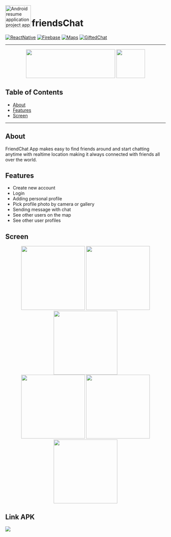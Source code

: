 <img align="left" width="80" height="70" src="https://i.ibb.co/q7gsY8n/logo-friends-blue.png" alt="Android resume application project app icon">

# friendsChat

[![ReactNative](https://img.shields.io/badge/ReactNative-v.0.61.5-blue)](https://facebook.github.io/react-native/)
[![Firebase](https://img.shields.io/badge/Firebase-v.7.7.0-orange)](https://firebase.google.com/)
[![Maps](https://img.shields.io/badge/Maps-v.0.26.1-yellow)](https://www.npmjs.com/package/react-native-maps)
[![GiftedChat](https://img.shields.io/badge/GiftedChat-v.0.13.0-red)](https://www.npmjs.com/package/react-native-gifted-chat)

---

<p align="center">
    <img src="https://upload.wikimedia.org/wikipedia/commons/thumb/b/bd/Firebase_Logo.png/800px-Firebase_Logo.png" height="90px" width="280px">  
    <img src="https://raw.githubusercontent.com/kristerkari/react-native-svg-transformer/master/images/react-native-logo.png" height="90px">
</p>



## Table of Contents
- [About](#About)
- [Features](#Features)
- [Screen](#Screen)
---

## About
FriendChat App makes easy to find friends around and start chatting anytime with realtime location making it always connected with friends all over the world.


## Features

* Create new account
* Login 
* Adding personal profile
* Pick profile photo by camera or gallery
* Sending message with chat
* See other users on the map
* See other user profiles

## Screen

<div align="center">
    
<img src=https://user-images.githubusercontent.com/46936229/73362077-c2652880-42d8-11ea-9add-4b7c2dba0873.jpg width="200" padding="100"/>
<img src=https://user-images.githubusercontent.com/46936229/73362157-e7599b80-42d8-11ea-807f-6d7b8ce19274.jpg width="200" padding="100"/>
<img src=https://user-images.githubusercontent.com/46936229/73362158-e7599b80-42d8-11ea-9a55-40da98178604.jpg width="200" padding="100"/>

</div>

<div align="center">
<img src=https://user-images.githubusercontent.com/46936229/73362160-e7599b80-42d8-11ea-852d-02085a457ecd.jpg width="200" />
<img src=https://user-images.githubusercontent.com/46936229/73362162-e7f23200-42d8-11ea-8ffb-39c36a18bee7.jpg width="200" />
<img src=https://user-images.githubusercontent.com/46936229/73362163-e7f23200-42d8-11ea-9e6e-791eec2d76cf.jpg width="200" />
</div>

## Link APK
<a href="https://drive.google.com/file/d/16XbHRPmVuORTk9IsEiim9ch8BKXmJuiB/view?usp=sharing">
  <img src="https://img.shields.io/badge/Download%20on-Google%20Drive-gold.svg?style=popout&logo=google-drive"/>
</a>

